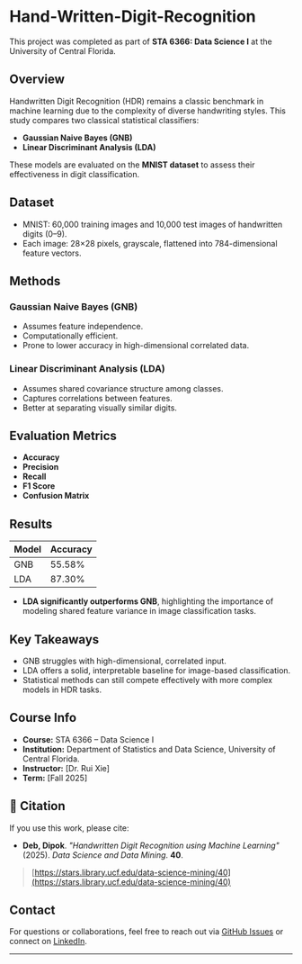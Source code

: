 # Hand-Written-Digit-Recognition

This project was completed as part of **STA 6366: Data Science I** at the University of Central Florida.

## Overview

Handwritten Digit Recognition (HDR) remains a classic benchmark in machine learning due to the complexity of diverse handwriting styles. This study compares two classical statistical classifiers:

- **Gaussian Naive Bayes (GNB)**
- **Linear Discriminant Analysis (LDA)**

These models are evaluated on the **MNIST dataset** to assess their effectiveness in digit classification.

## Dataset

- MNIST: 60,000 training images and 10,000 test images of handwritten digits (0–9).
- Each image: 28×28 pixels, grayscale, flattened into 784-dimensional feature vectors.

## Methods

### Gaussian Naive Bayes (GNB)
- Assumes feature independence.
- Computationally efficient.
- Prone to lower accuracy in high-dimensional correlated data.

### Linear Discriminant Analysis (LDA)
- Assumes shared covariance structure among classes.
- Captures correlations between features.
- Better at separating visually similar digits.

## Evaluation Metrics
- **Accuracy**
- **Precision**
- **Recall**
- **F1 Score**
- **Confusion Matrix**

## Results

| Model | Accuracy |
|-------|----------|
| GNB   | 55.58%   |
| LDA   | 87.30%   |

- **LDA significantly outperforms GNB**, highlighting the importance of modeling shared feature variance in image classification tasks.


## Key Takeaways

- GNB struggles with high-dimensional, correlated input.
- LDA offers a solid, interpretable baseline for image-based classification.
- Statistical methods can still compete effectively with more complex models in HDR tasks.

## Course Info

- **Course:** STA 6366 – Data Science I  
- **Institution:** Department of Statistics and Data Science, University of Central Florida.  
- **Instructor:** [Dr. Rui Xie]  
- **Term:** [Fall 2025]

## 📖 Citation

If you use this work, please cite:

- **Deb, Dipok**. *"Handwritten Digit Recognition using Machine Learning"* (2025). *Data Science and Data Mining*. **40**.  
> [https://stars.library.ucf.edu/data-science-mining/40](https://stars.library.ucf.edu/data-science-mining/40)


## Contact

For questions or collaborations, feel free to reach out via [GitHub Issues](https://github.com/Dipok009/Hand-Written-Digit-Recognition) or connect on [LinkedIn](https://www.linkedin.com/in/dipok-deb/).

---



